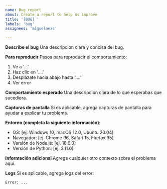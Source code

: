 ```yaml
---
name: Bug report
about: Create a report to help us improve
title: '[BUG] '
labels: 'bug'
assignees: 'miguelnexs'

---
```


**Describe el bug**
Una descripción clara y concisa del bug.

**Para reproducir**
Pasos para reproducir el comportamiento:
1. Ve a '...'
2. Haz clic en '....'
3. Desplázate hacia abajo hasta '....'
4. Ver error

**Comportamiento esperado**
Una descripción clara de lo que esperabas que sucediera.

**Capturas de pantalla**
Si es aplicable, agrega capturas de pantalla para ayudar a explicar tu problema.

**Entorno (completa la siguiente información):**
 - OS: [ej. Windows 10, macOS 12.0, Ubuntu 20.04]
 - Navegador: [ej. Chrome 96, Safari 15, Firefox 95]
 - Versión de Node.js: [ej. 18.0.0]
 - Versión de Python: [ej. 3.11.0]

**Información adicional**
Agrega cualquier otro contexto sobre el problema aquí.

**Logs**
Si es aplicable, agrega logs del error:
```
Error: ...
```
